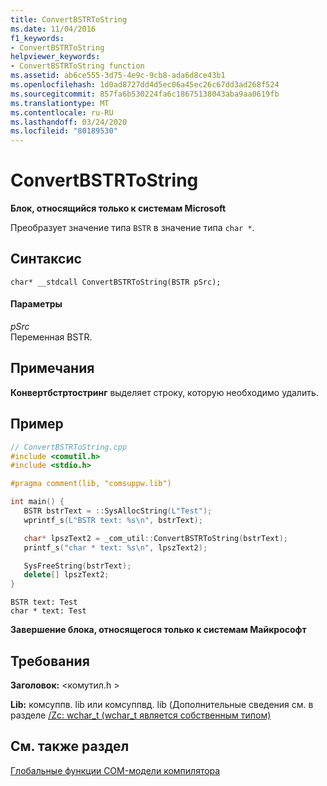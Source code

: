 ```yaml
---
title: ConvertBSTRToString
ms.date: 11/04/2016
f1_keywords:
- ConvertBSTRToString
helpviewer_keywords:
- ConvertBSTRToString function
ms.assetid: ab6ce555-3d75-4e9c-9cb8-ada6d8ce43b1
ms.openlocfilehash: 1d0ad8727dd4d5ec06a45ec26c67dd3ad268f524
ms.sourcegitcommit: 857fa6b530224fa6c18675138043aba9aa0619fb
ms.translationtype: MT
ms.contentlocale: ru-RU
ms.lasthandoff: 03/24/2020
ms.locfileid: "80189530"
---
```

# <a name="convertbstrtostring"></a>ConvertBSTRToString

**Блок, относящийся только к системам Microsoft**

Преобразует значение типа `BSTR` в значение типа `char *`.

## <a name="syntax"></a>Синтаксис

```
char* __stdcall ConvertBSTRToString(BSTR pSrc);
```

#### <a name="parameters"></a>Параметры

*pSrc*<br/>
Переменная BSTR.

## <a name="remarks"></a>Примечания

**Конвертбстртостринг** выделяет строку, которую необходимо удалить.

## <a name="example"></a>Пример

```cpp
// ConvertBSTRToString.cpp
#include <comutil.h>
#include <stdio.h>

#pragma comment(lib, "comsuppw.lib")

int main() {
   BSTR bstrText = ::SysAllocString(L"Test");
   wprintf_s(L"BSTR text: %s\n", bstrText);

   char* lpszText2 = _com_util::ConvertBSTRToString(bstrText);
   printf_s("char * text: %s\n", lpszText2);

   SysFreeString(bstrText);
   delete[] lpszText2;
}
```

```Output
BSTR text: Test
char * text: Test
```

**Завершение блока, относящегося только к системам Майкрософт**

## <a name="requirements"></a>Требования

**Заголовок:** \<комутил.h >

**Lib:** комсуппв. lib или комсуппвд. lib (Дополнительные сведения см. в разделе [/Zc: wchar_t (wchar_t является собственным типом)](../build/reference/zc-wchar-t-wchar-t-is-native-type.md)

## <a name="see-also"></a>См. также раздел

[Глобальные функции COM-модели компилятора](../cpp/compiler-com-global-functions.md)
